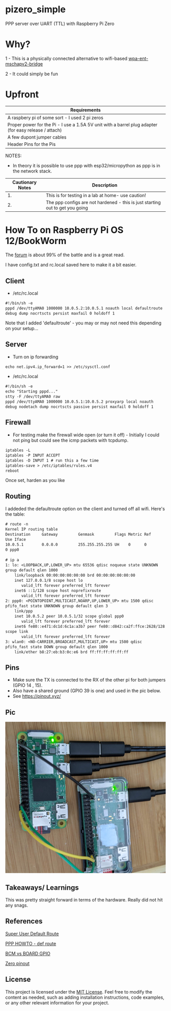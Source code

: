 # pizero_simple

PPP server over UART (TTL) with Raspberry Pi Zero 

# Why? 

1 - This is a physically connected alternative to wifi-based [wpa-ent-mschapv2-bridge](https://github.com/jouellnyc/wpa-ent-mschapv2-bridge)

2 - It could simply be fun

# Upfront

| Requirements |
|-----------------|
|A raspbery pi of some sort - I used  2 pi zeros|
|Proper power for the Pi - I use a 1.5A 5V unit with a barrel plug adapter (for easy release / attach)|
|A few dupont jumper cables|
|Header Pins for the Pis|

NOTES: 

- In theory it is possible to use ppp with esp32/micropython as ppp is in the network stack. 


| Cautionary Notes | Description                                             |
|-----------------|---------------------------------------------------------|
| 1. | This is for testing in a lab at home- use caution!|
| 2. | The ppp configs are not hardened - this is just starting out to get you going|


# How To on Raspberry Pi OS 12/BookWorm

The [forum](https://forums.raspberrypi.com/viewtopic.php?t=206074) is about 99% of the battle and is a great read.

I have config.txt and rc.local saved here to make it a bit easier.


## Client 
- /etc/rc.local

```
#!/bin/sh -e
pppd /dev/ttyAMA0 1000000 10.0.5.2:10.0.5.1 noauth local defaultroute debug dump nocrtscts persist maxfail 0 holdoff 1
```

Note that I added 'defaultroute' - you may or may not need this depending on your setup...


## Server

- Turn on ip forwarding

```
echo net.ipv4.ip_forward=1 >> /etc/sysctl.conf
```


- /etc/rc.local

```
#!/bin/sh -e
echo "Starting pppd..."
stty -F /dev/ttyAMA0 raw
pppd /dev/ttyAMA0 1000000 10.0.5.1:10.0.5.2 proxyarp local noauth debug nodetach dump nocrtscts passive persist maxfail 0 holdoff 1

```


## Firewall

- For testing make the firewall wide open (or turn it off) - Initially I could not ping but could see the icmp packets with tcpdump.

``` 
iptables -L 
iptables -P INPUT ACCEPT
iptables -D INPUT 1 # run this a few time
iptables-save > /etc/iptables/rules.v4 
reboot
```

Once set, harden as you like

## Routing


I addeded the defaultroute option on the client and turned off all wifi. Here's the table:


```
# route -n
Kernel IP routing table
Destination     Gateway         Genmask         Flags Metric Ref    Use Iface
10.0.5.1        0.0.0.0         255.255.255.255 UH    0      0        0 ppp0

# ip a
1: lo: <LOOPBACK,UP,LOWER_UP> mtu 65536 qdisc noqueue state UNKNOWN group default qlen 1000
    link/loopback 00:00:00:00:00:00 brd 00:00:00:00:00:00
    inet 127.0.0.1/8 scope host lo
       valid_lft forever preferred_lft forever
    inet6 ::1/128 scope host noprefixroute 
       valid_lft forever preferred_lft forever
2: ppp0: <POINTOPOINT,MULTICAST,NOARP,UP,LOWER_UP> mtu 1500 qdisc pfifo_fast state UNKNOWN group default qlen 3
    link/ppp 
    inet 10.0.5.2 peer 10.0.5.1/32 scope global ppp0
       valid_lft forever preferred_lft forever
    inet6 fe80::e471:dc1d:6c1a:a3b7 peer fe80::d842:ca2f:ffce:2628/128 scope link 
       valid_lft forever preferred_lft forever
3: wlan0: <NO-CARRIER,BROADCAST,MULTICAST,UP> mtu 1500 qdisc pfifo_fast state DOWN group default qlen 1000
    link/ether b8:27:eb:b3:0c:e6 brd ff:ff:ff:ff:ff:ff

```


## Pins

- Make sure the TX is connected to the RX of the other pi for both jumpers (GPIO 14 , 15). 
- Also have a shared ground (GPIO 39 is one) and used in the pic below. 
- See https://pinout.xyz/

## Pic

![Pi ppp setup with Jumper Cables](pi_ppp.jpg)

## Takeaways/ Learnings
This was pretty straight forward in terms of the hardware. Really did not hit any snags.

## References

[Super User Default Route](https://superuser.com/questions/949520/wvdial-ppp0-and-setting-default-route-automatically)

[ PPP HOWTO - def route ](https://tldp.org/HOWTO/PPP-HOWTO/x452.html)

[BCM vs BOARD GPIO](https://raspberrypi.stackexchange.com/questions/12966/what-is-the-difference-between-board-and-bcm-for-gpio-pin-numbering)

[Zero pinout](https://pinout.xyz/pinout/serial_pi_zero)

## License
This project is licensed under the [MIT License](LICENSE).
Feel free to modify the content as needed, such as adding installation instructions, code examples, or any other relevant information for your project.
